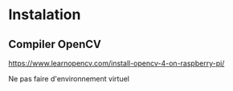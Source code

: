 # Instalation

## Compiler OpenCV

https://www.learnopencv.com/install-opencv-4-on-raspberry-pi/

Ne pas faire d'environnement virtuel
